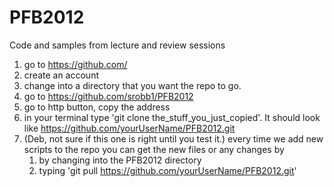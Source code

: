 PFB2012
=======

Code and samples from lecture and review sessions

1. go to https://github.com/
2. create an account
3. change into a directory that you want the repo to go.
4. go to https://github.com/srobb1/PFB2012
5. go to http button, copy the address
6. in your terminal type 'git clone the_stuff_you_just_copied'. It should look like https://github.com/yourUserName/PFB2012.git 
7. (Deb, not sure if this one is right until you test it.) every time we add new scripts to the repo you can get the new files or any changes by
	1. by changing into the PFB2012 directory
	2. typing 'git pull https://github.com/yourUserName/PFB2012.git'
